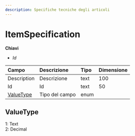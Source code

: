 ```yaml
---
description: Specifiche tecniche degli articoli
---
```


# ItemSpecification

  
 **Chiavi**

* _Id_

| Campo | Descrizione | Tipo | Dimensione |
| :--- | :--- | :--- | :--- |
| Description | Descrizione | text | 100 |
| Id | Id | text | 50 |
| [ValueType](itemspecification.md#valuetype) | Tipo del campo | enum |  |

## ValueType

1: Text  
2: Decimal

